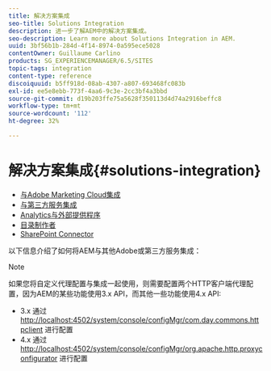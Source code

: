 ```yaml
---
title: 解决方案集成
seo-title: Solutions Integration
description: 进一步了解AEM中的解决方案集成。
seo-description: Learn more about Solutions Integration in AEM.
uuid: 3bf56b1b-284d-4f14-8974-0a595ece5028
contentOwner: Guillaume Carlino
products: SG_EXPERIENCEMANAGER/6.5/SITES
topic-tags: integration
content-type: reference
discoiquuid: b5ff918d-08ab-4307-a807-693468fc083b
exl-id: ee5e8ebb-773f-4aa6-9c3e-2cc3bf4a3bbd
source-git-commit: d19b203ffe75a5628f350113d4d74a2916beffc8
workflow-type: tm+mt
source-wordcount: '112'
ht-degree: 32%

---
```


# 解决方案集成{#solutions-integration}

* [与Adobe Marketing Cloud集成](/help/sites-administering/marketing-cloud.md)
* [与第三方服务集成](/help/sites-administering/third-party-services.md)
* [Analytics与外部提供程序](/help/sites-administering/external-providers.md)
* [目录制作者](/help/sites-administering/catalog-producer.md)
* [SharePoint Connector](/help/sites-administering/sharepoint-connector.md)

以下信息介绍了如何将AEM与其他Adobe或第三方服务集成：

>[!NOTE]
>
>如果您将自定义代理配置与集成一起使用，则需要配置两个HTTP客户端代理配置，因为AEM的某些功能使用3.x API，而其他一些功能使用4.x API:
>
>* 3.x 通过 [http://localhost:4502/system/console/configMgr/com.day.commons.httpclient](http://localhost:4502/system/console/configMgr/com.day.commons.httpclient) 进行配置
>* 4.x 通过 [http://localhost:4502/system/console/configMgr/org.apache.http.proxyconfigurator](http://localhost:4502/system/console/configMgr/org.apache.http.proxyconfigurator) 进行配置
>

